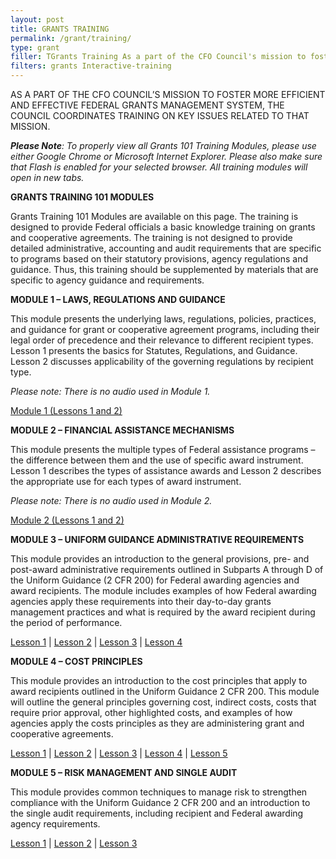 ```yaml
---
layout: post
title: GRANTS TRAINING
permalink: /grant/training/
type: grant
filler: TGrants Training As a part of the CFO Council's mission to foster more efficient and effective Federal grants management system, the Council coordinates training on key issues related to that mission. Please Note To properly view all Grants 101 Training Modules, please use either Google Chrome or Microsoft Internet Explorer. Please also make sure that Flash is enabled … Continued
filters: grants Interactive-training
---
```




AS A PART OF THE CFO COUNCIL’S MISSION TO FOSTER MORE EFFICIENT AND EFFECTIVE FEDERAL GRANTS MANAGEMENT SYSTEM, THE COUNCIL COORDINATES TRAINING ON KEY ISSUES RELATED TO THAT MISSION.

***Please Note**: To properly view all Grants 101 Training Modules, please use either Google Chrome or Microsoft Internet Explorer. Please also make sure that Flash is enabled for your selected browser. All training modules will open in new tabs.*

 
 
 
 
**GRANTS TRAINING 101 MODULES**


Grants Training 101 Modules are available on this page. The training is designed to provide Federal officials a basic knowledge training on grants and cooperative agreements.  The training is not designed to provide detailed administrative, accounting and audit requirements that are specific to programs based on their statutory provisions, agency regulations and guidance.  Thus, this training should be supplemented by materials that are specific to agency guidance and requirements.   

**MODULE 1 – LAWS, REGULATIONS AND GUIDANCE**

This module presents the underlying laws, regulations, policies, practices, and guidance for grant or cooperative agreement programs, including their legal order of precedence and their relevance to different recipient types.  Lesson 1 presents the basics for Statutes, Regulations, and Guidance.  Lesson 2 discusses applicability of the governing regulations by recipient type.

*Please note: There is no audio used in Module 1.*

[Module 1 (Lessons 1 and 2)](https://cfo.gov/lms/Lesson1/Module1/index.htm)

**MODULE 2 – FINANCIAL ASSISTANCE MECHANISMS**

This module presents the multiple types of Federal assistance programs – the difference between them and the use of specific award instrument.  Lesson 1 describes the types of assistance awards and Lesson 2 describes the appropriate use for each types of award instrument.   

*Please note: There is no audio used in Module 2.*

[Module 2 (Lessons 1 and 2)](https://cfo.gov/lms/Lesson2/Module2/index.htm)

**MODULE 3 – UNIFORM GUIDANCE ADMINISTRATIVE REQUIREMENTS**

This module provides an introduction to the general provisions, pre- and post-award administrative requirements outlined in Subparts A through D of the Uniform Guidance (2 CFR 200) for Federal awarding agencies and award recipients. The module includes examples of how Federal awarding agencies apply these requirements into their day-to-day grants management practices and what is required by the award recipient during the period of performance.

[Lesson 1](https://cfo.gov/lms/Lesson3/Linear/Grants101_M3L1_SCORM1.2/Grants101_M3L1_SCORM1.2.htm)  |  [Lesson 2](https://cfo.gov/lms/Lesson3/Linear/Grants101_M3L2_SCORM1.2/Grants101_M3L2_SCORM1.2.htm)  |  [Lesson 3](https://cfo.gov/lms/Lesson3/Linear/Grants101_M3L3_SCORM1.2/Grants101_M3L3_SCORM1.2.htm)  |  [Lesson 4](https://cfo.gov/lms/Lesson3/Linear/Grants101_M3L4_SCORM1.2/Grants101_M3L4_SCORM1.2.htm)

**MODULE 4 – COST PRINCIPLES**

This module provides an introduction to the cost principles that apply to award recipients outlined in the Uniform Guidance 2 CFR 200. This module will outline the general principles governing cost, indirect costs, costs that require prior approval, other highlighted costs, and examples of how agencies apply the costs principles as they are administering grant and cooperative agreements.

[Lesson 1](https://cfo.gov/lms/Lesson4/Linear/Grants101_M4_L1_v1_SCORM1.2/Grants101_M4_L1_v1_SCORM1.2.htm)  |  [Lesson 2](https://cfo.gov/lms/Lesson4/Linear/Grants101_M4_L2_v1_SCORM1.2/Grants101_M4_L2_v1_SCORM1.2.htm)  |  [Lesson 3](https://cfo.gov/lms/Lesson4/Linear/Grants101_M4_L3_v1_SCORM1.2/Grants101_M4_L3_v1_SCORM1.2.htm)  |  [Lesson 4](https://cfo.gov/lms/Lesson4/Linear/Grants101_M4_L4_v1_SCORM1.2/Grants101_M4_L4_v1_SCORM1.2.htm)  |  [Lesson 5](https://cfo.gov/lms/Lesson4/Linear/Grants101_M4_L5_v1_SCORM1.2/Grants101_M4_L5_v1_SCORM1.2.htm)

**MODULE 5 – RISK MANAGEMENT AND SINGLE AUDIT**

This module provides common techniques to manage risk to strengthen compliance with the Uniform Guidance 2 CFR 200 and an introduction to the single audit requirements, including recipient and Federal awarding agency requirements.

[Lesson 1](https://cfo.gov/lms/Lesson5/Linear/Grants101_M5_L1_v1_SCORM1.2/Grants101_M5_L1_v1_SCORM1.2.htm)  |  [Lesson 2](https://cfo.gov/lms/Lesson5/Linear/Grants101_M5_L2_v1_SCORM1.2/Grants101_M5_L2_v1_SCORM1.2.htm) |  [Lesson 3](https://cfo.gov/lms/Lesson5/Linear/Grants101_M5_L3_v1_SCORM1.2/Grants101_M5_L3_v1_SCORM1.2.htm)
